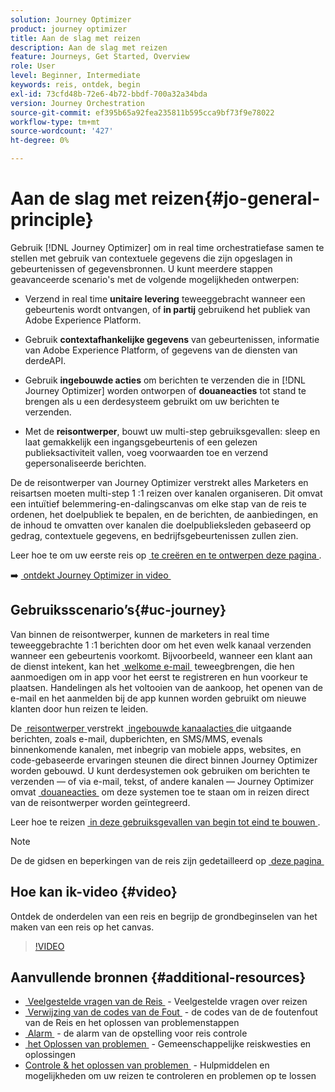 ```yaml
---
solution: Journey Optimizer
product: journey optimizer
title: Aan de slag met reizen
description: Aan de slag met reizen
feature: Journeys, Get Started, Overview
role: User
level: Beginner, Intermediate
keywords: reis, ontdek, begin
exl-id: 73cfd48b-72e6-4b72-bbdf-700a32a34bda
version: Journey Orchestration
source-git-commit: ef395b65a92fea235811b595cca9bf73f9e78022
workflow-type: tm+mt
source-wordcount: '427'
ht-degree: 0%

---
```



# Aan de slag met reizen{#jo-general-principle}

Gebruik [!DNL Journey Optimizer] om in real time orchestratiefase samen te stellen met gebruik van contextuele gegevens die zijn opgeslagen in gebeurtenissen of gegevensbronnen. U kunt meerdere stappen geavanceerde scenario&#39;s met de volgende mogelijkheden ontwerpen:

* Verzend in real time **unitaire levering** teweeggebracht wanneer een gebeurtenis wordt ontvangen, of **in partij** gebruikend het publiek van Adobe Experience Platform.

* Gebruik **contextafhankelijke gegevens** van gebeurtenissen, informatie van Adobe Experience Platform, of gegevens van de diensten van derdeAPI.

* Gebruik **ingebouwde acties** om berichten te verzenden die in [!DNL Journey Optimizer] worden ontworpen of **douaneacties** tot stand te brengen als u een derdesysteem gebruikt om uw berichten te verzenden.

* Met de **reisontwerper**, bouwt uw multi-step gebruiksgevallen: sleep en laat gemakkelijk een ingangsgebeurtenis of een gelezen publieksactiviteit vallen, voeg voorwaarden toe en verzend gepersonaliseerde berichten.

De de reisontwerper van Journey Optimizer verstrekt alles Marketers en reisartsen moeten multi-step 1 :1 reizen over kanalen organiseren. Dit omvat een intuïtief belemmering-en-dalingscanvas om elke stap van de reis te ordenen, het doelpubliek te bepalen, en de berichten, de aanbiedingen, en de inhoud te omvatten over kanalen die doelpublieksleden gebaseerd op gedrag, contextuele gegevens, en bedrijfsgebeurtenissen zullen zien.

Leer hoe te om uw eerste reis op [&#x200B; te creëren en te ontwerpen deze pagina &#x200B;](journey-gs.md).

➡️ [&#x200B; ontdekt Journey Optimizer in video &#x200B;](#video)

## Gebruiksscenario’s{#uc-journey}

Van binnen de reisontwerper, kunnen de marketers in real time teweeggebrachte 1 :1 berichten door om het even welk kanaal verzenden wanneer een gebeurtenis voorkomt. Bijvoorbeeld, wanneer een klant aan de dienst intekent, kan het [&#x200B; welkome e-mail &#x200B;](message-to-subscribers-uc.md) teweegbrengen, die hen aanmoedigen om in app voor het eerst te registreren en hun voorkeur te plaatsen. Handelingen als het voltooien van de aankoop, het openen van de e-mail en het aanmelden bij de app kunnen worden gebruikt om nieuwe klanten door hun reizen te leiden.

De [&#x200B; reisontwerper &#x200B;](using-the-journey-designer.md) verstrekt [&#x200B; ingebouwde kanaalacties &#x200B;](journeys-message.md) die uitgaande berichten, zoals e-mail, dupberichten, en SMS/MMS, evenals binnenkomende kanalen, met inbegrip van mobiele apps, websites, en code-gebaseerde ervaringen steunen die direct binnen Journey Optimizer worden gebouwd. U kunt derdesystemen ook gebruiken om berichten te verzenden — of via e-mail, tekst, of andere kanalen — Journey Optimizer omvat [&#x200B; douaneacties &#x200B;](using-custom-actions.md) om deze systemen toe te staan om in reizen direct van de reisontwerper worden geïntegreerd.

Leer hoe te reizen [&#x200B; in deze gebruiksgevallen van begin tot eind te bouwen &#x200B;](jo-use-cases.md).

>[!NOTE]
>
>De de gidsen en beperkingen van de reis zijn gedetailleerd op [&#x200B; deze pagina &#x200B;](../start/guardrails.md)

## Hoe kan ik-video {#video}

Ontdek de onderdelen van een reis en begrijp de grondbeginselen van het maken van een reis op het canvas.

>[!VIDEO](https://video.tv.adobe.com/v/3424996?quality=12)

## Aanvullende bronnen {#additional-resources}

* [&#x200B; Veelgestelde vragen van de Reis &#x200B;](journey-faq.md) - Veelgestelde vragen over reizen
* [&#x200B; Verwijzing van de codes van de Fout &#x200B;](error-codes-reference.md) - de codes van de de foutenfout van de Reis en het oplossen van problemenstappen
* [&#x200B; Alarm &#x200B;](../reports/alerts.md) - de alarm van de opstelling voor reis controle
* [&#x200B; het Oplossen van problemen &#x200B;](troubleshooting.md) - Gemeenschappelijke reiskwesties en oplossingen
* [&#x200B; Controle &amp; het oplossen van problemen &#x200B;](/help/rp_landing_pages/troubleshoot-journey-landing-page.md) - Hulpmiddelen en mogelijkheden om uw reizen te controleren en problemen op te lossen
